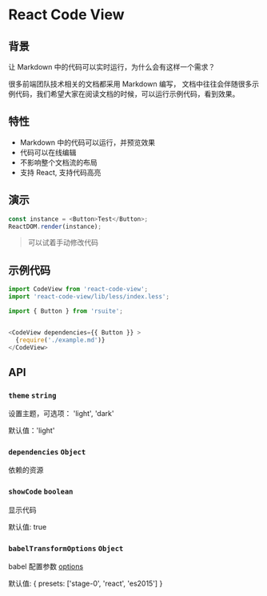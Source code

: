 # React Code View

## 背景

让 Markdown 中的代码可以实时运行，为什么会有这样一个需求？

很多前端团队技术相关的文档都采用 Markdown 编写， 文档中往往会伴随很多示例代码，我们希望大家在阅读文档的时候，可以运行示例代码，看到效果。

## 特性

- Markdown 中的代码可以运行，并预览效果
- 代码可以在线编辑
- 不影响整个文档流的布局
- 支持 React, 支持代码高亮

## 演示

<!--start-code-->

```js
const instance = <Button>Test</Button>;
ReactDOM.render(instance);
```

<!--end-code-->

> 可以试着手动修改代码


## 示例代码

```js
import CodeView from 'react-code-view';
import 'react-code-view/lib/less/index.less';

import { Button } from 'rsuite';


<CodeView dependencies={{ Button }} >
  {require('./example.md')}
</CodeView>
```

## API


### `theme` `string`

设置主题，可选项： 'light', 'dark'

默认值：'light'

### `dependencies` `Object`

依赖的资源

### `showCode` `boolean`

显示代码

默认值: true

### `babelTransformOptions` `Object`

babel 配置参数 [options][babeljs]

默认值: { presets: ['stage-0', 'react', 'es2015'] }

[babeljs]: https://babeljs.io/docs/usage/api/#options
